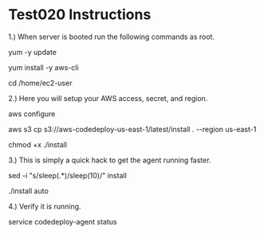 Test020
 Instructions
============
1.) When server is booted run the following commands as root.

yum -y update

yum install -y aws-cli

cd /home/ec2-user

2.) Here you will setup your AWS access, secret, and region.

aws configure 

aws s3 cp s3://aws-codedeploy-us-east-1/latest/install . --region us-east-1

chmod +x ./install

3.) This is simply a quick hack to get the agent running faster.

sed -i "s/sleep(.*)/sleep(10)/" install 

./install auto

4.) Verify it is running.

service codedeploy-agent status 
